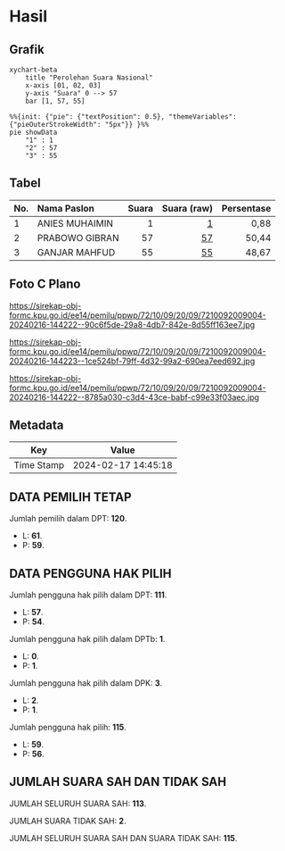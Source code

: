 # Hasil

## Grafik

```mermaid
xychart-beta
    title "Perolehan Suara Nasional"
    x-axis [01, 02, 03]
    y-axis "Suara" 0 --> 57
    bar [1, 57, 55]
```

```mermaid
%%{init: {"pie": {"textPosition": 0.5}, "themeVariables": {"pieOuterStrokeWidth": "5px"}} }%%
pie showData
    "1" : 1
    "2" : 57
    "3" : 55
```

## Tabel

| No. | Nama Paslon    | Suara | Suara (raw) | Persentase |
|:--- |:-------------- | -----:| -----------:| ----------:|
| 1   | ANIES MUHAIMIN | 1     | [1][p-1]    | 0,88       |
| 2   | PRABOWO GIBRAN | 57    | [57][p-2]   | 50,44      |
| 3   | GANJAR MAHFUD  | 55    | [55][p-3]   | 48,67      |


[p-1]: https://github.com/gigit-pemilu/pemilu-2024/blob/main/pilpres/hitung-suara/sub/72-sulawesi-tengah/sub/10-sigi/sub/09-dolo-selatan/sub/2009-wisolo/sub/004-tps/sub/paslon-1.txt
[p-2]: https://github.com/gigit-pemilu/pemilu-2024/blob/main/pilpres/hitung-suara/sub/72-sulawesi-tengah/sub/10-sigi/sub/09-dolo-selatan/sub/2009-wisolo/sub/004-tps/sub/paslon-2.txt
[p-3]: https://github.com/gigit-pemilu/pemilu-2024/blob/main/pilpres/hitung-suara/sub/72-sulawesi-tengah/sub/10-sigi/sub/09-dolo-selatan/sub/2009-wisolo/sub/004-tps/sub/paslon-3.txt

## Foto C Plano

https://sirekap-obj-formc.kpu.go.id/ee14/pemilu/ppwp/72/10/09/20/09/7210092009004-20240216-144222--90c6f5de-29a8-4db7-842e-8d55ff163ee7.jpg

https://sirekap-obj-formc.kpu.go.id/ee14/pemilu/ppwp/72/10/09/20/09/7210092009004-20240216-144223--1ce524bf-79ff-4d32-99a2-690ea7eed692.jpg

https://sirekap-obj-formc.kpu.go.id/ee14/pemilu/ppwp/72/10/09/20/09/7210092009004-20240216-144222--8785a030-c3d4-43ce-babf-c99e33f03aec.jpg


## Metadata

| Key        | Value               |
| ---------- | ------------------- |
| Time Stamp | 2024-02-17 14:45:18 |


## DATA PEMILIH TETAP

Jumlah pemilih dalam DPT: **120**.
 * L: **61**.
 * P: **59**.

## DATA PENGGUNA HAK PILIH

Jumlah pengguna hak pilih dalam DPT: **111**.
 * L: **57**.
 * P: **54**.

Jumlah pengguna hak pilih dalam DPTb: **1**.
 * L: **0**.
 * P: **1**.

Jumlah pengguna hak pilih dalam DPK: **3**.
 * L: **2**.
 * P: **1**.

Jumlah pengguna hak pilih: **115**.
 * L: **59**.
 * P: **56**.

## JUMLAH SUARA SAH DAN TIDAK SAH

JUMLAH SELURUH SUARA SAH: **113**.

JUMLAH SUARA TIDAK SAH: **2**.

JUMLAH SELURUH SUARA SAH DAN SUARA TIDAK SAH: **115**.


